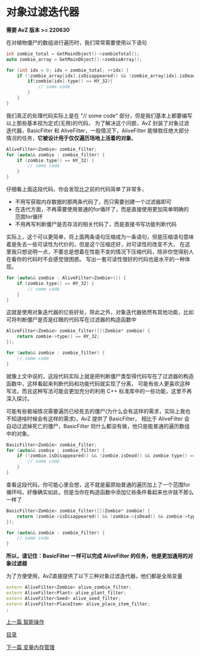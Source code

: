 <!--
 * @Coding: utf-8
 * @Author: vector-wlc
 * @Date: 2022-06-30 11:10:57
 * @Description: 
-->
# 对象过滤迭代器 

**需要 AvZ 版本 >= 220630**

在对植物僵尸的数组进行遍历时，我们常常需要使用以下语句
```C++
int zombie_total = GetMainObject()->zombieTotal();
auto zombie_array = GetMainObject()->zombieArray();

for (int idx = 0; idx < zombie_total; ++idx) {
    if (!zombie_array[idx].isDisappeared() && !zombie_array[idx].isDead()) {
        if(zombie[idx].type() == HY_32){
            // some code
        }
    }
}
```

我们真正的处理代码实际上是在 "// some code" 部分，但是我们基本上都要编写以上那些基本视为定式(无用)的代码，
为了解决这个问题，AvZ 封装了对象过滤迭代器，BasicFilter 和 AliveFilter，一般情况下，AliveFilter
能够胜任绝大部分情况的任务，**它被设计用于仅仅遍历场地上活着的对象**。

```C++
AliveFilter<Zombie> zombie_filter;
for (auto&& zombie : zombie_filter) {
    if (zombie.type() == HY_32) {
        // some code
    }
}
```

仔细看上面这段代码，你会发现比之前的代码简单了非常多，
* 不用写获取内存数据的那两条代码了，而只需要创建一个过滤器即可
* 在迭代方面，不再需要使用普通的for循环了，而是直接使用更加简单明确的范围for循环
* 不用再写判断僵尸是否存活的相关代码了，而是直接书写功能判断代码

实际上，这个可以更简单，将上面两条语句压缩成为一条语句，但是压缩语句意味着是失去一些可读性为代价的，但是这个压缩还好，对可读性的改变不大，
在这里我只想说明一点，不要总是想着在性能不变的情况下压缩代码，除非你觉得别人在看你的代码时不会感觉很困惑。
写出一套可读性很好的代码也是水平的一种体现。
```C++
for (auto&& zombie : AliveFilter<Zombie>()) {
    if (zombie.type() == HY_32) {
        // some code
    }
}
```

这就是使用对象迭代器的亿些好处，除此之外，对象迭代器依然有其他功能，比如可将判断僵尸是否是红眼的代码写在过滤器的构造函数中
```C++
AliveFilter<Zombie> zombie_filter([](Zombie* zombie) {
    return zombie->type() == HY_32;
});

for (auto&& zombie : zombie_filter) {
    // some code
}
```
就像上文中说的，这段代码实际上就是把判断僵尸类型得代码写在了过滤器的构造函数中，这样看起来判断代码和功能代码就实现了分离，
可能有些人更喜欢这种写法，而且这种写法可能会更加充分的利用 C++ 标准库中的一些功能，这里不再深入探讨。

可能有些极端情况需要遍历已经死去的僵尸(为什么会有这样的需求，实际上我也不知道啥时候会有这样的需求)，AvZ 提供了 BasicFilter，
相比于 AliveFilter 会自动过滤掉死亡的僵尸，BasicFilter 则什么都没有做，他只是能普通的遍历数组中的对象。

```C++
BasicFilter<Zombie> zombie_filter;
for (auto&& zombie : zombie_filter) {
    if (!zombie.isDisappeared() && !zombie.isDead() && zombie.type() == HY_32) {
        // some code
    }
}
```

查看这段代码，你可能心里会想，这不就是最原始普通的遍历加上了一个范围for循环吗，好像确实如此，但是当你在构造函数中添加亿些条件看起来也许就不那么一样了
```C++
BasicFilter<Zombie> zombie_filter([](Zombie* zombie) {
    return !zombie->isDisappeared() && !zombie->isDead() && zombie->type() == HY_32;
});

for (auto&& zombie : zombie_filter) {
    // some code
}
```
**所以，请记住：BasicFilter 一样可以完成 AliveFilter 的任务，他是更加通用的对象过滤器**

为了方便使用，AvZ直接提供了以下三种对象过滤迭代器，他们都是全局变量
```C++
extern AliveFilter<Zombie> alive_zombie_filter;
extern AliveFilter<Plant> alive_plant_filter;
extern AliveFilter<Seed> alive_seed_filter;
extern AliveFilter<PlaceItem> alive_place_item_filter;
;
```

[上一篇 智能操作](./smart.md)

[目录](../catalogue.md)

[下一篇 变量内存管理](./memory_manage.md)
